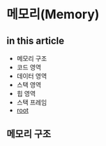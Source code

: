 # 메모리(Memory)

## in this article
* 메모리 구조
* 코드 영역
* 데이터 영역
* 스택 영역
* 힙 영역
* 스택 프레임
* [root](/../../README.md)


## 메모리 구조

